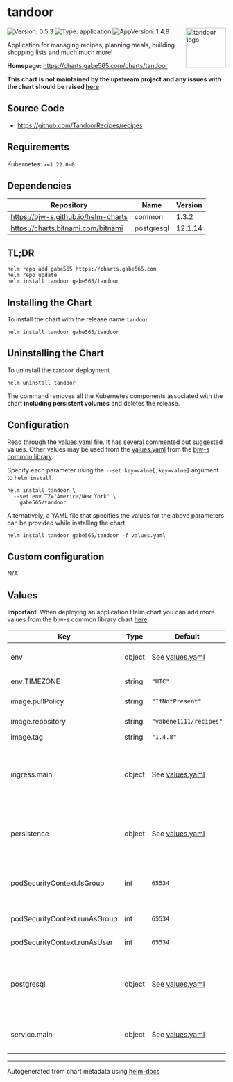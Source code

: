 # tandoor

<img src="https://raw.githubusercontent.com/vabene1111/recipes/master/docs/logo_color.svg" align="right" width="92" alt="tandoor logo">

![Version: 0.5.3](https://img.shields.io/badge/Version-0.5.3-informational?style=flat)
![Type: application](https://img.shields.io/badge/Type-application-informational?style=flat)
![AppVersion: 1.4.8](https://img.shields.io/badge/AppVersion-1.4.8-informational?style=flat)

Application for managing recipes, planning meals, building shopping lists and much much more!

**Homepage:** <https://charts.gabe565.com/charts/tandoor>

**This chart is not maintained by the upstream project and any issues with the chart should be raised
[here](https://github.com/gabe565/charts/issues/new?assignees=gabe565&labels=bug&template=bug_report.yaml&name=tandoor&version=0.5.3)**

## Source Code

* <https://github.com/TandoorRecipes/recipes>

## Requirements

Kubernetes: `>=1.22.0-0`

## Dependencies

| Repository | Name | Version |
|------------|------|---------|
| <https://bjw-s.github.io/helm-charts> | common | 1.3.2 |
| <https://charts.bitnami.com/bitnami> | postgresql | 12.1.14 |

## TL;DR

```console
helm repo add gabe565 https://charts.gabe565.com
helm repo update
helm install tandoor gabe565/tandoor
```

## Installing the Chart

To install the chart with the release name `tandoor`

```console
helm install tandoor gabe565/tandoor
```

## Uninstalling the Chart

To uninstall the `tandoor` deployment

```console
helm uninstall tandoor
```

The command removes all the Kubernetes components associated with the chart **including persistent volumes** and deletes the release.

## Configuration

Read through the [values.yaml](./values.yaml) file. It has several commented out suggested values.
Other values may be used from the [values.yaml](https://github.com/bjw-s/helm-charts/tree/main/charts/library/common/values.yaml) from the [bjw-s common library](https://github.com/bjw-s/helm-charts/tree/main/charts/library/common).

Specify each parameter using the `--set key=value[,key=value]` argument to `helm install`.

```console
helm install tandoor \
  --set env.TZ="America/New York" \
    gabe565/tandoor
```

Alternatively, a YAML file that specifies the values for the above parameters can be provided while installing the chart.

```console
helm install tandoor gabe565/tandoor -f values.yaml
```

## Custom configuration

N/A

## Values

**Important**: When deploying an application Helm chart you can add more values from the bjw-s common library chart [here](https://github.com/bjw-s/helm-charts/tree/main/charts/library/common)

| Key | Type | Default | Description |
|-----|------|---------|-------------|
| env | object | See [values.yaml](./values.yaml) | environment variables. [[ref]](https://github.com/TandoorRecipes/recipes/blob/master/.env.template). |
| env.TIMEZONE | string | `"UTC"` | default timezone |
| image.pullPolicy | string | `"IfNotPresent"` | image pull policy |
| image.repository | string | `"vabene1111/recipes"` | image repository |
| image.tag | string | `"1.4.8"` | image tag |
| ingress.main | object | See [values.yaml](./values.yaml) | Enable and configure ingress settings for the chart under this key. |
| persistence | object | See [values.yaml](./values.yaml) | Configure persistence settings for the chart under this key. |
| podSecurityContext.fsGroup | int | `65534` | Volume binds will be granted to `nobody` group |
| podSecurityContext.runAsGroup | int | `65534` | Run as `nobody` group |
| podSecurityContext.runAsUser | int | `65534` | Run as `nobody` user |
| postgresql | object | See [values.yaml](./values.yaml) | Enable and configure postgresql database subchart under this key. [[ref]](https://github.com/bitnami/charts/tree/master/bitnami/mariadb) |
| service.main | object | See [values.yaml](./values.yaml) | Configures service settings for the chart. |

---
Autogenerated from chart metadata using [helm-docs](https://github.com/norwoodj/helm-docs)
